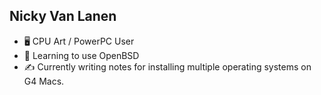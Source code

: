 ## Nicky Van Lanen
- 🖥 CPU Art / PowerPC User
- 🐡 Learning to use OpenBSD
- ✍ Currently writing notes for installing multiple operating systems on G4 Macs.

<!---
75mhzMac/75mhzMac is a ✨ special ✨ repository because its `README.md` (this file) appears on your GitHub profile.
You can click the Preview link to take a look at your changes.
--->
